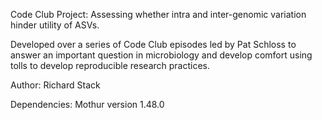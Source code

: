 Code Club Project: Assessing whether intra and inter-genomic variation hinder utility of ASVs.

Developed over a series of Code Club episodes led by Pat Schloss to answer an important question in microbiology
and develop comfort using tolls to develop reproducible research practices.

Author: Richard Stack

Dependencies: 
Mothur version 1.48.0
